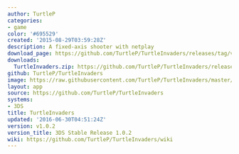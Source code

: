 ```yaml
---
author: TurtleP
categories:
- game
color: '#695529'
created: '2015-08-29T03:59:28Z'
description: A fixed-axis shooter with netplay
download_page: https://github.com/TurtleP/TurtleInvaders/releases/tag/v1.0.2
downloads:
  TurtleInvaders.zip: https://github.com/TurtleP/TurtleInvaders/releases/download/v1.0.2/TurtleInvaders.zip
github: TurtleP/TurtleInvaders
image: https://raw.githubusercontent.com/TurtleP/TurtleInvaders/master/graphics/menu/banner-plain-hi.png
layout: app
source: https://github.com/TurtleP/TurtleInvaders
systems:
- 3DS
title: TurtleInvaders
updated: '2016-06-30T04:51:24Z'
version: v1.0.2
version_title: 3DS Stable Release 1.0.2
wiki: https://github.com/TurtleP/TurtleInvaders/wiki
---
```

